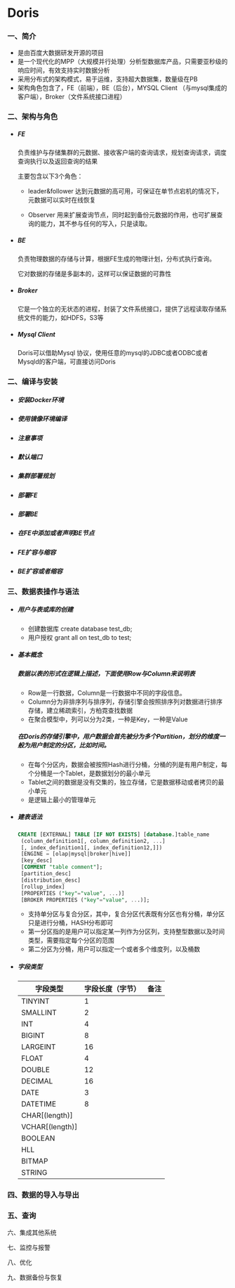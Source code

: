 # Doris

### 一、简介

- 是由百度大数据研发开源的项目
- 是一个现代化的MPP（大规模并行处理）分析型数据库产品，只需要亚秒级的响应时间，有效支持实时数据分析
- 采用分布式的架构模式，易于运维，支持超大数据集，数量级在PB
- 架构角色包含了，FE（前端），BE（后台），MYSQL Client （与mysql集成的客户端），Broker（文件系统接口进程）

### 二、架构与角色

- ##### FE

  负责维护与存储集群的元数据、接收客户端的查询请求，规划查询请求，调度查询执行以及返回查询的结果

  主要包含以下3个角色：

  - leader&follower    达到元数据的高可用，可保证在单节点宕机的情况下，元数据可以实时在线恢复

  - Observer   用来扩展查询节点，同时起到备份元数据的作用，也可扩展查询的能力，其不参与任何的写入，只是读取。

- ##### BE

  负责物理数据的存储与计算，根据FE生成的物理计划，分布式执行查询。

  它对数据的存储是多副本的，这样可以保证数据的可靠性

- ##### Broker

  它是一个独立的无状态的进程，封装了文件系统接口，提供了远程读取存储系统文件的能力，如HDFS，S3等

- ##### Mysql Client

  Doris可以借助Mysql 协议，使用任意的mysql的JDBC或者ODBC或者Mysqld的客户端，可直接访问Doris

### 二、编译与安装

- ##### 安装Docker环境

- ##### 使用镜像环境编译

- ##### 注意事项

- ##### 默认端口

- ##### 集群部署规划

- ##### 部署FE

- ##### 部署BE

- ##### 在FE中添加或者声明BE节点

- ##### FE扩容与缩容

- ##### BE扩容或者缩容

### 三、数据表操作与语法

- ##### 用户与表或库的创建

  - 创建数据库      create database test_db;
  - 用户授权          grant all on test_db to test;

- ##### 基本概念

  ##### 数据以表的形式在逻辑上描述，下面使用Row与Column来说明表

  - Row是一行数据，Column是一行数据中不同的字段信息。
  - Column分为非排序列与排序列，存储引擎会按照排序列对数据进行排序存储，建立稀疏索引，方柏霓查找数据
  - 在聚合模型中，列可以分为2类，一种是Key，一种是Value

  ##### 在Doris的存储引擎中，用户数据会首先被分为多个Partition，划分的维度一般为用户制定的分区，比如时间。

  - 在每个分区内，数据会被按照Hash进行分桶，分桶的列是有用户制定，每个分桶是一个Tablet，是数据划分的最小单元
  - Tablet之间的数据是没有交集的，独立存储，它是数据移动或者拷贝的最小单元
  - 是逻辑上最小的管理单元

- ##### 建表语法

  ```sql
  CREATE [EXTERNAL] TABLE [IF NOT EXISTS] [database.]table_name
   (column_definition1[, column_definition2, ...]
   [, index_definition1[, index_definition12,]])
   [ENGINE = [olap|mysql|broker|hive]]
   [key_desc]
   [COMMENT "table comment"];
   [partition_desc]
   [distribution_desc]
   [rollup_index]
   [PROPERTIES ("key"="value", ...)]
   [BROKER PROPERTIES ("key"="value", ...)];
  ```

  - 支持单分区与复合分区，其中，复合分区代表既有分区也有分桶，单分区只是进行分桶，HASH分布即可
  - 第一分区指的是用户可以指定某一列作为分区列，支持整型数据以及时间类型，需要指定每个分区的范围
  - 第二分区为分桶，用户可以指定一个或者多个维度列，以及桶数

- ##### 字段类型

  | 字段类型        | 字段长度（字节） | 备注 |
  | --------------- | ---------------- | ---- |
  | TINYINT         | 1                |      |
  | SMALLINT        | 2                |      |
  | INT             | 4                |      |
  | BIGINT          | 8                |      |
  | LARGEINT        | 16               |      |
  | FLOAT           | 4                |      |
  | DOUBLE          | 12               |      |
  | DECIMAL         | 16               |      |
  | DATE            | 3                |      |
  | DATETIME        | 8                |      |
  | CHAR[(length)]  |                  |      |
  | VCHAR[(length)] |                  |      |
  | BOOLEAN         |                  |      |
  | HLL             |                  |      |
  | BITMAP          |                  |      |
  | STRING          |                  |      |

  

### 四、数据的导入与导出

### 五、查询

六、集成其他系统

七、监控与报警

八、优化

九、数据备份与恢复

